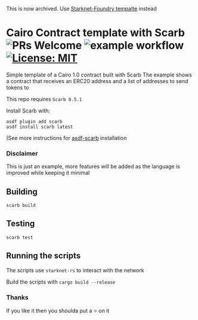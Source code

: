 This is now archived. Use [Starknet-Foundry tempalte](https://github.com/amanusk/starknet-foundry-template) instead

# Cairo Contract template with Scarb ![PRs Welcome](https://img.shields.io/badge/PRs-welcome-green.svg) ![example workflow](https://github.com/amanusk/scarb-contract-template/actions/workflows/scarb.yml/badge.svg) [![License: MIT](https://img.shields.io/badge/License-MIT-yellow.svg)](https://github.com/auditless/cairo-template/blob/main/LICENSE)

Simple template of a Cairo 1.0 contract built with Scarb
The example shows a contract that receives an ERC20 address and a list of addresses to send tokens to

This repo requires `Scarb 0.5.1`

Install Scarb with:

```
asdf plugin add scarb
asdf install scarb latest
```

(See more instructions for [asdf-scarb](https://github.com/software-mansion/asdf-scarb) installation

### Disclaimer

This is just an example, more features will be added as the language is improved while keeping it minimal

## Building

```
scarb build
```

## Testing

```
scarb test
```

## Running the scripts

The scripts use `starknet-rs` to interact with the network

Build the scripts with `cargo build --release`

### Thanks

If you like it then you shoulda put a ⭐ on it
